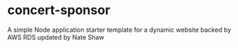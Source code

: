 # concert-sponsor
A simple Node application starter template for a dynamic website backed by AWS RDS
updated by Nate Shaw
